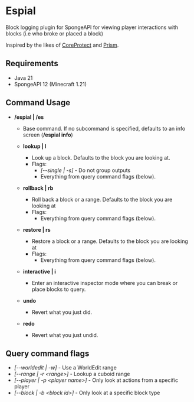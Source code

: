 # Espial
Block logging plugin for SpongeAPI for viewing player interactions with blocks (i.e who broke or placed a block)

Inspired by the likes of [CoreProtect](https://www.spigotmc.org/resources/coreprotect.8631/) and [Prism](https://github.com/Libter/SpongePrism).

## Requirements
* Java 21
* SpongeAPI 12 (Minecraft 1.21)

## Command Usage
* **/espial | /es**
  * Base command. If no subcommand is specified, defaults to an info screen (**/espial info**)
  * **lookup | l**
    * Look up a block. Defaults to the block you are looking at.
    * Flags:
      *  *[--single | -s]* - Do not group outputs
      *  Everything from query command flags (below).
  * **rollback | rb**
    * Roll back a block or a range. Defaults to the block you are looking at
    * Flags:
      * Everything from query command flags (below).
  * **restore | rs**
    * Restore a block or a range. Defaults to the block you are looking at
    * Flags:
      * Everything from query command flags (below).

  * **interactive | i**
    * Enter an interactive inspector mode where you can break or place blocks to query.
  * **undo**
    * Revert what you just did.
  * **redo**
    * Revert what you just undid. 

## Query command flags
*  *[--worldedit | -w]* - Use a WorldEdit range
*  *[--range | -r \<range\>]* - Lookup a cuboid range
*  *[--player | -p \<player name\>]* - Only look at actions from a specific player
*  *[--block | -b \<block id\>]* - Only look at a specific block type
